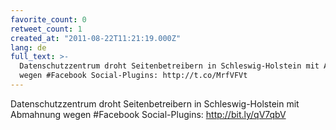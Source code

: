 ```yaml
---
favorite_count: 0
retweet_count: 1
created_at: "2011-08-22T11:21:19.000Z"
lang: de
full_text: >-
  Datenschutzzentrum droht Seitenbetreibern in Schleswig-Holstein mit Abmahnung
  wegen #Facebook Social-Plugins: http://t.co/MrfVFVt
---
```


Datenschutzzentrum droht Seitenbetreibern in Schleswig-Holstein mit Abmahnung
wegen #Facebook Social-Plugins: <http://bit.ly/qV7qbV>
